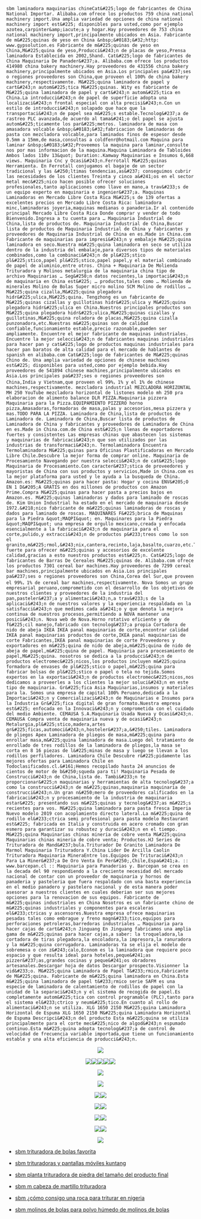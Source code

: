
```
sbm laminadora maquinarias chineCat&#225;logo de fabricantes de China National Importar. Alibaba.com ofrece los productos 759 china national machinery import.Una amplia variedad de opciones de china national machinery import est&#225; disponibles para usted,como por ejemplo azotea,carpinter&amp;iacute;a y hogar.Hay proveedores de 753 china national machinery import,principalmente ubicados en Asia. Fabricante de m&#225;quinas de yeso en China &nbsp;&#0183;&#32;http: www.gypsolution.es Fabricante de m&#225;quinas de yeso en China,M&#225;quina de yeso,Producci&#243;n de placas de yeso,Prensa laminadora Establecida en 2002,Shand. Cat&#225;logo de fabricantes de China Maquinaria De Panader&#237;a. Alibaba.com ofrece los productos 414980 china bakery machinery.Hay proveedores de 431556 china bakery machinery,principalmente ubicados en Asia.Los principales pa&#237;ses o regiones proveedores son China,que proveen el 100% de china bakery machinery,respectivamente. M&#225;quina laminadora de papel y cart&#243;n autom&#225;tica M&#225;quinas. Wity es fabricante de M&#225;quina laminadora de papel y cart&#243;n autom&#225;tica en China.La introducci&#243;n de papel de superficie adopta una localizaci&#243;n frontal especial con alta precisi&#243;n.Con un estilo de introducci&#243;n solapado que hace que la transportaci&#243;n de papel sea m&#225;s estable.Tecnolog&#237;a de rastreo PLC avanzada,de acuerdo al tama&#241;o del papel se ajusta autom&#225;ticamente los par&#225;metros. laminadora de masa con amasadora volcable &nbsp;&#0183;&#32;fabricacion de laminadoras de pasta con mezcladora volcable,para laminados finos de espesor desde 0.5mm a 15mm,de masa,consultas a coldfenr@hotmail.com Maquina para laminar &nbsp;&#0183;&#32;Proveemos la maquina para laminar,consulte nos por mas informacion de la maquina.Maquina Laminadora de Tabloides Ambos lados 110v 13&quot; Duration:.Kamway Maquinarias e Insumos 6,668 views. Maquinaria Cnc y Ocasi&#243;n.Ferrotall M&#225;quinas Herramienta. En Ferrotall conjugamos el bagaje de un sector tradicional y las &#250;ltimas tendencias,as&#237; conseguimos cubrir las necesidades de los clientes Treinta y cinco a&#241;os en el sector metal mec&#225;nico hacen posible ofrecer soluciones profesionales,tanto aplicaciones como llave en mano,a trav&#233;s de un equipo experto en maquinaria e ingenier&#237;a. Maquinas Laminadoras en Mercado Libre Costa Rica M&#225;s de 139 ofertas a excelentes precios en Mercado Libre Costa Rica: laminadora minc,laminadoras joyeria,maquinas medianas o panaderia.Ir al contenido principal Mercado Libre Costa Rica Donde comprar y vender de todo Bienvenido.Ingresa a tu cuenta para … Maquinaria Industrial de China,lista de productos de. Maquinaria Industrial de China,Buscar lista de productos de Maquinaria Industrial de China y fabricantes y proveedores de Maquinaria Industrial de China en es.Made in China.com Fabricante de maquinarias para impresi&#243;n y embalaje M&#225;quina laminadora en seco.Nuestra m&#225;quina laminadora en seco se utiliza dentro de la industria del embalaje,para diversos tipos de materiales combinados,como la combinaci&#243;n de pl&#225;stico pl&#225;stico,papel pl&#225;stico,papel papel,y el material combinado de papel de aluminio,entre otros. China + Maquinaria De Molienda Trituradora y Molinos metalurgia de la maquinaria china tipo de archivo Maquinarias … Seg&#250;n datos recientes,la importaci&#243;n de maquinaria en China est&#225; … productos,tales como … Molienda de minerales Molino de Bolas Super micro molino SCM Molino de rodillos … M&#225;quina cizalla,M&#225;quina plegadora hidr&#225;ulica,M&#225;quina. Tengzhong es un fabricante de M&#225;quinas cizallas y guillotinas hidr&#225;ulica y M&#225;quina plegadora hidr&#225;ulica en China.Nuestros principales productos son M&#225;quina plegadora hidr&#225;ulica,M&#225;quinas cizallas y guillotinas,M&#225;quina roladora de placas,M&#225;quina cizalla punzonadora,etc.Nuestras m&#225;quinas son de calidad confiable,funcionamiento estable,precio razonable,pueden ser ampliamente. Encuentre el mejor fabricante de maquinas industriales. Encuentre la mejor selecci&#243;n de fabricantes maquinas industriales para hacer pan y cat&#225;logo de productos maquinas industriales para hacer pan baratos de alta calidad para el mercado de hablantes de spanish en alibaba.com Cat&#225;logo de fabricantes de M&#225;quinas Chino de. Una amplia variedad de opciones de chinese machines est&#225; disponibles para usted,como por ejemplo bebida.Hay proveedores de 541894 chinese machines,principalmente ubicados en Asia.Los principales pa&#237;ses o regiones proveedores son China,India y Vietnam,que proveen el 99%，1% y el 1% de chinese machines,respectivamente. mezcladora industrial MEZCLADORA HORIZONTAL MH 250 YouTube mezcladora horizontal de listones modelo mh 250 pra elaboracion de alimento balance DLR PIZZA.Maquinaria pizzera Maquinaria para la Pizza.EQUIPAMIENTO PIZZERO horno pizza,Amasadoras,formadoras de masa,palas y accesorios,mesa pizzera y mas.TODO PARA LA PIZZA. Laminadora de China,lista de productos de Laminadora de. Laminadora de China,Buscar lista de productos de Laminadora de China y fabricantes y proveedores de Laminadora de China en es.Made in China.com.de China est&#225;n llenas de exportadores fuertes y consistentes Las empresas chinas que abastecen los sistemas y maquinarias de fabricaci&#243;n que son utilizados por las industrias de transformaci&#243;n. Termolaminadora Encuentra Termolaminadora M&#225;quinas para Oficinas Plastificadoras en Mercado Libre Chile.Descubre la mejor forma de comprar online. Maquinaria de Procesamiento Navegando por nuestra selecci&#243;n de cat&#225;logo Maquinaria de Procesamiento.Con caracter&#237;stica de proveedores y mayoristas de China con sus productos y servicios,Made in China.com es la mejor plataforma para usted y le ayuda a la busqueda de China. Amazon.es: M&#225;quinas para hacer pasta: Hogar y cocina ENV&#205;O EN 1 D&#205;A GRATIS en dos millones de productos con Amazon Prime.Compra M&#225;quinas para hacer pasta a precios bajos en Amazon.es. M&#225;quinas laminadoras y dados para laminado de roscas de. Kim Union Industrial ha estado en el mercado de maquinaria desde 1972.&#218;nico fabricante de m&#225;quinas laminadoras de roscas y dados para laminado de roscas. MAQUINARES F&#225;brica de Maquinas para la Piedra &quot;MAQPI&quot; en. Maquinares para la Piedra &quot;MAQPI&quot; una empresa de orgullo mexicano,creada y enfocada esencialmente a la fabricaci&#243;n de maquinaria para el corte,pulido,y extracci&#243;n de productos p&#233;treos como lo son el granito,m&#225;rmol,&#243;nix,cantera,recinto,laja,basalto,cuarzo,etc.Trabajamos fuerte para ofrecer m&#225;quinas y accesorios de excelente calidad,gracias a esto nuestros productos est&#225;n. Cat&#225;logo de fabricantes de Barras De Cereales M&#225;quinas de. Alibaba.com ofrece los productos 7301 cereal bar machines.Hay proveedores de 7299 cereal bar machines,principalmente ubicados en Asia.Los principales pa&#237;ses o regiones proveedores son China,Corea del Sur,que proveen el 99%，1% de cereal bar machines,respectivamente. Nova Somos un grupo empresarial peruano,comprometido con el desarrollo de los objetivos de nuestros clientes y proveedores de la industria del pan,pasteler&#237;a y alimentaci&#243;n,a trav&#233;s de la aplicaci&#243;n de nuestros valores y la experiencia respaldada en la satisfacci&#243;n que medimos cada a&#241;o y que denota la mejora continua de nuestros procesos,permitiendo a NOVA mantener una posici&#243;n. Nova web de Nova.Horno rotativo eficiente y de f&#225;cil manejo,fabricado con tecnolog&#237;a propia Cortadora de nido de abeja IKEA IKEA panal maquinarias de corte,encontrar calidad IKEA panal maquinarias productos de corte,IKEA panal maquinarias de corte Fabricantes,IKEA panal maquinarias de corte Proveedores y exportadores en m&#225;quina de nido de abeja,m&#225;quina de nido de abeja de papel,m&#225;quina de papel. Maquinaria para procesamiento de papel,M&#225;quina. nosotros se dedica a la producci&#243;n de productos electromec&#225;nicos,los productos incluyen m&#225;quina formadora de envases de pl&#225;stico o papel,m&#225;quina para fabricar bolsas de pl&#225;stico o papel o tela no tejida.Somos expertos en la exportaci&#243;n de productos electromec&#225;nicos,nos dedicamos a proveerles a los clientes la mejor soluci&#243;n en este tipo de maquinaria. Gr&#225;fica Asia Maquinarias,insumos y materiales para la. Somos una empresa de capital 100% Peruano,dedicada a la Importaci&#243;n y Comercializaci&#243;n de Maquinarias e Insumos para la Industria Gr&#225;fica digital de gran formato.Nuestra empresa est&#225; enfocada en la Innovaci&#243;n y comprometida con el cuidado del medio Ambiente. CEMAUSA S.A.Maquinaria Usada Nueva y Ocasi&#243;n. CEMAUSA Compra venta de maquinaria nueva y de ocasi&#243;n Metalurgia,pl&#225;stico,madera,artes gr&#225;ficas,automoci&#243;n,hosteler&#237;a,&#250;tiles. Laminadora de pliegos Apex Laminadora de pliegos de masa,m&#225;quina para enrollar masa,m&#225;quina laminadora de masa.Luego del tratamiento de enrollado de tres rodillos de la laminadora de pliegos,la masa se corta en 8 16 piezas de l&#225;minas de masa y luego se llevan a los rodillos perfiladores. Laminadora Chile Descubre r&#225;pidamente las mejores ofertas para Laminadora Chile en Todoclasificados.cl.&#161;Hemos recopilado hasta 24 anuncios de cientos de motor de b&#250;squeda para ti! Maquinaria Pesada de Construcci&#243;n de China,lista de. Tambi&#233;n te proporcionar&#225;n maquinarias y herramientas de alta tecnolog&#237;a como la construcci&#243;n de m&#225;quinas,maquinaria maquinaria de construcci&#243;n.Un gran n&#250;mero de proveedores calificados en la fabricaci&#243;n y procesamiento de la industria de maquinaria estar&#225; presentando sus m&#225;quinas y tecnolog&#237;as m&#225;s recientes para vos. M&#225;quina laminadora para pasta fresca Imperia Nuevo modelo 2019 con acoplamiento directo lateral.La m&#225;quina de rodillo el&#233;ctrica semi profesional para pasta modelo Restaurant est&#225; fabricada en Italia y construida en acero cromado con gran esmero para garantizar su robustez y duraci&#243;n en el tiempo. M&#225;quina Maquinarias chinas mineria de cobre venta M&#225;quina Maquinarias chinas mineria de cobre venta; Productos.HJ Series de Trituradora de Mand&#237;bula.Triturador De Granito Laminadora De Marmol Maquinaria Trituradora Y.China Lider De Arcilla Caolin Trituradora Maquinaria MineraEntre los.Equipos De Trituraci&#243;n Para La Miner&#237;a De Oro Venta En Per&#250;,Chile,Espa&#241;a. :: www.barcepan.cl :: Maquinaria para Panaderias y. Barcepan se crea en la decada del 90 respondiendo a la creciente necesidad del mercado nacional de contar con un proveedor de maquinaria y hornos de panaderia y pasteleria que fuera respaldado con una basta experiencia en el medio panadero y pastelero nacional y de esta manera poder asesorar a nuestros clientes en cuales deberian ser sus mejores opciones para la renovacion de sus equipos. Fabricante de m&#225;quinas industriales en China Nosotros es un fabricante chino de m&#225;quinas industriales y componentes para escaleras el&#233;ctricas y ascensores.Nuestra empresa ofrece maquinarias pesadas tales como embrague y freno magn&#233;tico,equipos para perforaciones petroleras,barredoras industriales … Maquinaria para hacer cajas de cart&#243;n Jinguang En Jinguang fabricamos una amplia gama de m&#225;quinas para hacer cajas,a saber: la troqueladora,la cortadora de tiras plegadora,la encoladora,la impresora,la ranuradora y la m&#225;quina corrugadora. Laminadoras Ya se elija el modelo de sobremesa o con z&#243;calo,Econom es la laminadora que requiere poco espacio y que resulta ideal para hoteles,peque&#241;as pizzer&#237;as,grandes cocinas y peque&#241;os obradores artesanales.Descargar hoja de datos Descargar prospecto.Visionner la vid&#233;o. M&#225;quina Laminadora de Papel T&#233;rmico,Fabricante de M&#225;quina. Fabricante de m&#225;quina laminadora en China.Esta m&#225;quina laminadora de papel t&#233;rmico serie SAFM es una especie de laminadora de calentamiento de rodillos de papel con la unidad de la separaci&#243;n y el sistema de recogida de papel.Es completamente autom&#225;tica con control programable (PLC),tanto para el sistema el&#233;ctrico y neum&#225;tico.En cuanto al rollo de alimentaci&#243;n se utiliza. XLG 1650 2150 M&#225;quina Laminadora Horizontal de Espuma XLG 1650 2150 M&#225;quina Laminadora Horizontal de Espuma Descripci&#243;n del producto Esta m&#225;quina se utiliza principalmente para el corte mec&#225;nico de algod&#243;n espumado continuo.Esta m&#225;quina adopta tecnolog&#237;a de control de velocidad de frecuencia variable importada,que tiene un funcionamiento estable y una alta eficiencia de producci&#243;n. 
```

<div align="center">

<a href="https://es-crusher.shibang-china.com/github&k=sbm+laminadora+maquinarias+chine"><img src="https://static.shibang-china.com/es/crusher/logo.jpg"></a>

<a href="https://es-crusher.shibang-china.com/github&k=sbm+laminadora+maquinarias+chine"><img src="https://static.shibang-china.com/es/crusher/index.jpg"></a><a href="https://es-crusher.shibang-china.com/material.htmlgithub&k=sbm+laminadora+maquinarias+chine"><img src="https://static.shibang-china.com/es/crusher/material.jpg"></a><a href="https://es-crusher.shibang-china.com/application.htmlgithub&k=sbm+laminadora+maquinarias+chine"><img src="https://static.shibang-china.com/es/crusher/application.jpg"></a><a href="https://es-crusher.shibang-china.com/aboutus.htmlgithub&k=sbm+laminadora+maquinarias+chine"><img src="https://static.shibang-china.com/es/crusher/aboutus.jpg"></a><a href="https://es-crusher.shibang-china.com/contact.htmlgithub&k=sbm+laminadora+maquinarias+chine"><img src="https://static.shibang-china.com/es/crusher/contact.jpg"></a>

<a href="https://es-crusher.shibang-china.com/github&k=sbm+laminadora+maquinarias+chine"><img src="https://static.shibang-china.com/es/crusher/banner.jpg"></a>

<a href="https://swt.shibang-china.com/github&k=sbm+laminadora+maquinarias+chine"><img src="https://static.shibang-china.com/es/crusher/text.jpg"></a>

<a href="https://swt.shibang-china.com/github&k=sbm+laminadora+maquinarias+chine"><img src="https://static.shibang-china.com/es/crusher/chat.jpg"></a><a href="https://es-crusher.shibang-china.com/contact.htmlgithub&k=sbm+laminadora+maquinarias+chine"><img src="https://static.shibang-china.com/es/crusher/message.jpg"></a>

<a href="https://es-crusher.shibang-china.com/products/pe.htmlgithub&k=sbm+laminadora+maquinarias+chine"><img src="https://static.shibang-china.com/es/crusher/pe.jpg"></a><a href="https://es-crusher.shibang-china.com/products/pf.htmlgithub&k=sbm+laminadora+maquinarias+chine"><img src="https://static.shibang-china.com/es/crusher/pf.jpg"></a>

<a href="https://es-crusher.shibang-china.com/products/hpt.htmlgithub&k=sbm+laminadora+maquinarias+chine"><img src="https://static.shibang-china.com/es/crusher/hpt.jpg"></a><a href="https://es-crusher.shibang-china.com/products/vsi.htmlgithub&k=sbm+laminadora+maquinarias+chine"><img src="https://static.shibang-china.com/es/crusher/vsi.jpg"></a>

<a href="https://es-crusher.shibang-china.com/products/klv.htmlgithub&k=sbm+laminadora+maquinarias+chine"><img src="https://static.shibang-china.com/es/crusher/klv.jpg"></a><a href="https://es-crusher.shibang-china.com/products/portable.htmlgithub&k=sbm+laminadora+maquinarias+chine"><img src="https://static.shibang-china.com/es/crusher/portable.jpg"></a>

<a href="https://swt.shibang-china.com/github&k=sbm+laminadora+maquinarias+chine"><img src="https://static.shibang-china.com/es/crusher/case.jpg"></a>

</div>


* [sbm trituradora de bolas favorita](sbm%20trituradora%20de%20bolas%20favorita.md)

* [sbm trituradoras y pantallas móviles kuntang](sbm%20trituradoras%20y%20pantallas%20m%C3%B3viles%20kuntang.md)

* [sbm planta trituradora de piedra del tamaño del producto final](sbm%20planta%20trituradora%20de%20piedra%20del%20tama%C3%B1o%20del%20producto%20final.md)

* [sbm m cabeza de martillo trituradora](sbm%20m%20cabeza%20de%20martillo%20trituradora.md)

* [sbm ¿cómo consigo una roca para triturar en nigeria ](sbm%20%C2%BFc%C3%B3mo%20consigo%20una%20roca%20para%20triturar%20en%20nigeria%20.md)

* [sbm molinos de bolas para polvo húmedo de molinos de bolas](sbm%20molinos%20de%20bolas%20para%20polvo%20h%C3%BAmedo%20de%20molinos%20de%20bolas.md)